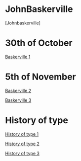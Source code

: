 # JohnBaskerville
[Johnbaskerville]
# 30th of October
[Baskerville 1](https://scott-hogsett.github.io/john_baskerville/johnbaskerville1.html)

# 5th of November
[Baskerville 2](https://scott-hogsett.github.io/john_baskerville/johnbaskerville2.html)

[Baskerville 3](https://scott-hogsett.github.io/john_baskerville/johnbaskerville3.html)

History of type
================

[History of type 1](https://scott-hogsett.github.io/john_baskerville/baskervile3.html)

[History of type 2](https://scott-hogsett.github.io/john_baskerville/typefaces.html)

[History of type 3](https://scott-hogsett.github.io/john_baskerville/historyoftype.html)